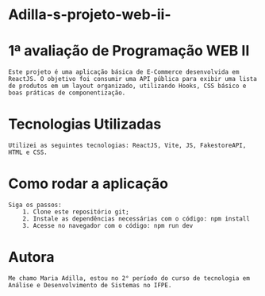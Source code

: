 # Adilla-s-projeto-web-ii-

# 1ª avaliação de Programação WEB II

    Este projeto é uma aplicação básica de E-Commerce desenvolvida em ReactJS. O objetivo foi consumir uma API pública para exibir uma lista de produtos em um layout organizado, utilizando Hooks, CSS básico e boas práticas de componentização.

# Tecnologias Utilizadas

    Utilizei as seguintes tecnologias: ReactJS, Vite, JS, FakestoreAPI, HTML e CSS.

# Como rodar a aplicação

    Siga os passos:
        1. Clone este repositório git;
        2. Instale as dependências necessárias com o código: npm install
        3. Acesse no navegador com o código: npm run dev
        
# Autora
    Me chamo Maria Adilla, estou no 2° período do curso de tecnologia em Análise e Desenvolvimento de Sistemas no IFPE.
